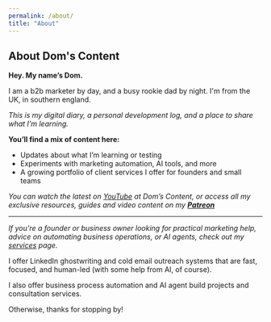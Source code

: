 ```yaml
---
permalink: /about/
title: "About"
---
```


## About Dom's Content

**Hey. My name’s Dom.** 

I am a b2b marketer by day, and a busy rookie dad by night. I'm from the UK, in southern england. 

*This is my digital diary, a personal development log, and a place to share what I’m learning.*

**You’ll find a mix of content here:**
- Updates about what I’m learning or testing
- Experiments with marketing automation, AI tools, and more
- A growing portfolio of client services I offer for founders and small teams

*You can watch the latest on [YouTube](https://www.youtube.com/@doms-content) at Dom’s Content, or access all my exclusive resources, guides and video content on my [**Patreon**](https://patreon.com/domscontent)*

---

*If you're a founder or business owner looking for practical marketing help, advice on automating business operations, or AI agents, check out my [services](/services) page.* 

I offer LinkedIn ghostwriting and cold email outreach systems that are fast, focused, and human-led (with some help from AI, of course).

I also offer business process automation and AI agent build projects and consultation services.

Otherwise, thanks for stopping by!

